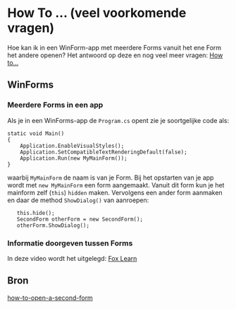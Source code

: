 # How To ...  (veel voorkomende vragen)

Hoe kan ik in een WinForm-app met meerdere Forms vanuit het ene Form het andere openen?
Het antwoord op deze en nog veel meer vragen:
[How to...](howto)

## WinForms

### Meerdere Forms in een app

Als je in een WinForms-app de `Program.cs` opent zie je soortgelijke code als:

```
static void Main()
{
    Application.EnableVisualStyles();
    Application.SetCompatibleTextRenderingDefault(false);
    Application.Run(new MyMainForm());
}
```
waarbij `MyMainForm` de naam is van je Form. Bij het opstarten van je app wordt met `new MyMainForm` een form aangemaakt. Vanuit dit form kun je het mainform zelf (`this`) `hidden` maken. Vervolgens een ander form aanmaken en daar de method `ShowDialog()` van aanroepen:

```
   this.hide();  
   SecondForm otherForm = new SecondForm();
   otherForm.ShowDialog();
```

### Informatie doorgeven tussen Forms

In deze video wordt het uitgelegd: 
[Fox Learn](https://www.youtube.com/watch?v=dWHE7mx_U14)

## Bron


[how-to-open-a-second-form](https://www.c-sharpcorner.com/UploadFile/5d065a/how-to-open-a-second-form-using-first-form-in-window-form/)
